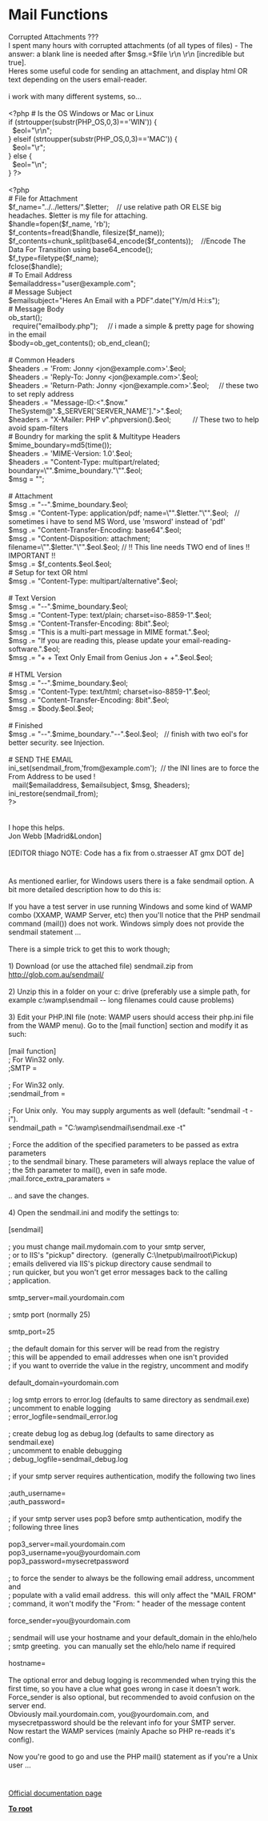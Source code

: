 # Mail Functions




<div class="phpcode"><span class="html">
Corrupted Attachments ???
<br>I spent many hours with corrupted attachments (of all types of files) - The answer: a blank line is needed after $msg.=$file \r\n \r\n [incredible but true].
<br>Heres some useful code for sending an attachment, and display html OR text depending on the users email-reader.
<br>
<br>i work with many different systems, so...
<br>
<br><span class="default">&lt;?php </span><span class="comment"># Is the OS Windows or Mac or Linux
<br></span><span class="keyword">if (</span><span class="default">strtoupper</span><span class="keyword">(</span><span class="default">substr</span><span class="keyword">(</span><span class="default">PHP_OS</span><span class="keyword">,</span><span class="default">0</span><span class="keyword">,</span><span class="default">3</span><span class="keyword">)==</span><span class="string">&apos;WIN&apos;</span><span class="keyword">)) {
<br>&#xA0; </span><span class="default">$eol</span><span class="keyword">=</span><span class="string">&quot;\r\n&quot;</span><span class="keyword">;
<br>} elseif (</span><span class="default">strtoupper</span><span class="keyword">(</span><span class="default">substr</span><span class="keyword">(</span><span class="default">PHP_OS</span><span class="keyword">,</span><span class="default">0</span><span class="keyword">,</span><span class="default">3</span><span class="keyword">)==</span><span class="string">&apos;MAC&apos;</span><span class="keyword">)) {
<br>&#xA0; </span><span class="default">$eol</span><span class="keyword">=</span><span class="string">&quot;\r&quot;</span><span class="keyword">; 
<br>} else {
<br>&#xA0; </span><span class="default">$eol</span><span class="keyword">=</span><span class="string">&quot;\n&quot;</span><span class="keyword">; 
<br>} </span><span class="default">?&gt;
<br></span>
<br><span class="default">&lt;?php
<br></span><span class="comment"># File for Attachment
<br></span><span class="default">$f_name</span><span class="keyword">=</span><span class="string">&quot;../../letters/&quot;</span><span class="keyword">.</span><span class="default">$letter</span><span class="keyword">;&#xA0; &#xA0; </span><span class="comment">// use relative path OR ELSE big headaches. $letter is my file for attaching.
<br></span><span class="default">$handle</span><span class="keyword">=</span><span class="default">fopen</span><span class="keyword">(</span><span class="default">$f_name</span><span class="keyword">, </span><span class="string">&apos;rb&apos;</span><span class="keyword">);
<br></span><span class="default">$f_contents</span><span class="keyword">=</span><span class="default">fread</span><span class="keyword">(</span><span class="default">$handle</span><span class="keyword">, </span><span class="default">filesize</span><span class="keyword">(</span><span class="default">$f_name</span><span class="keyword">));
<br></span><span class="default">$f_contents</span><span class="keyword">=</span><span class="default">chunk_split</span><span class="keyword">(</span><span class="default">base64_encode</span><span class="keyword">(</span><span class="default">$f_contents</span><span class="keyword">));&#xA0; &#xA0; </span><span class="comment">//Encode The Data For Transition using base64_encode();
<br></span><span class="default">$f_type</span><span class="keyword">=</span><span class="default">filetype</span><span class="keyword">(</span><span class="default">$f_name</span><span class="keyword">);
<br></span><span class="default">fclose</span><span class="keyword">(</span><span class="default">$handle</span><span class="keyword">);
<br></span><span class="comment"># To Email Address
<br></span><span class="default">$emailaddress</span><span class="keyword">=</span><span class="string">&quot;user@example.com&quot;</span><span class="keyword">;
<br></span><span class="comment"># Message Subject
<br></span><span class="default">$emailsubject</span><span class="keyword">=</span><span class="string">&quot;Heres An Email with a PDF&quot;</span><span class="keyword">.</span><span class="default">date</span><span class="keyword">(</span><span class="string">&quot;Y/m/d H:i:s&quot;</span><span class="keyword">);
<br></span><span class="comment"># Message Body
<br></span><span class="default">ob_start</span><span class="keyword">();
<br>&#xA0; require(</span><span class="string">&quot;emailbody.php&quot;</span><span class="keyword">);&#xA0; &#xA0;&#xA0; </span><span class="comment">// i made a simple &amp; pretty page for showing in the email
<br></span><span class="default">$body</span><span class="keyword">=</span><span class="default">ob_get_contents</span><span class="keyword">(); </span><span class="default">ob_end_clean</span><span class="keyword">();
<br>
<br></span><span class="comment"># Common Headers
<br></span><span class="default">$headers </span><span class="keyword">.= </span><span class="string">&apos;From: Jonny &lt;jon@example.com&gt;&apos;</span><span class="keyword">.</span><span class="default">$eol</span><span class="keyword">;
<br></span><span class="default">$headers </span><span class="keyword">.= </span><span class="string">&apos;Reply-To: Jonny &lt;jon@example.com&gt;&apos;</span><span class="keyword">.</span><span class="default">$eol</span><span class="keyword">; 
<br></span><span class="default">$headers </span><span class="keyword">.= </span><span class="string">&apos;Return-Path: Jonny &lt;jon@example.com&gt;&apos;</span><span class="keyword">.</span><span class="default">$eol</span><span class="keyword">;&#xA0; &#xA0;&#xA0; </span><span class="comment">// these two to set reply address
<br></span><span class="default">$headers </span><span class="keyword">.= </span><span class="string">&quot;Message-ID:&lt;&quot;</span><span class="keyword">.</span><span class="default">$now</span><span class="keyword">.</span><span class="string">&quot; TheSystem@&quot;</span><span class="keyword">.</span><span class="default">$_SERVER</span><span class="keyword">[</span><span class="string">&apos;SERVER_NAME&apos;</span><span class="keyword">].</span><span class="string">&quot;&gt;&quot;</span><span class="keyword">.</span><span class="default">$eol</span><span class="keyword">;
<br></span><span class="default">$headers </span><span class="keyword">.= </span><span class="string">&quot;X-Mailer: PHP v&quot;</span><span class="keyword">.</span><span class="default">phpversion</span><span class="keyword">().</span><span class="default">$eol</span><span class="keyword">;&#xA0; &#xA0; &#xA0; &#xA0; &#xA0;&#xA0; </span><span class="comment">// These two to help avoid spam-filters
<br># Boundry for marking the split &amp; Multitype Headers
<br></span><span class="default">$mime_boundary</span><span class="keyword">=</span><span class="default">md5</span><span class="keyword">(</span><span class="default">time</span><span class="keyword">());
<br></span><span class="default">$headers </span><span class="keyword">.= </span><span class="string">&apos;MIME-Version: 1.0&apos;</span><span class="keyword">.</span><span class="default">$eol</span><span class="keyword">; 
<br></span><span class="default">$headers </span><span class="keyword">.= </span><span class="string">&quot;Content-Type: multipart/related; boundary=\&quot;&quot;</span><span class="keyword">.</span><span class="default">$mime_boundary</span><span class="keyword">.</span><span class="string">&quot;\&quot;&quot;</span><span class="keyword">.</span><span class="default">$eol</span><span class="keyword">; 
<br></span><span class="default">$msg </span><span class="keyword">= </span><span class="string">&quot;&quot;</span><span class="keyword">;
<br>
<br></span><span class="comment"># Attachment
<br></span><span class="default">$msg </span><span class="keyword">.= </span><span class="string">&quot;--&quot;</span><span class="keyword">.</span><span class="default">$mime_boundary</span><span class="keyword">.</span><span class="default">$eol</span><span class="keyword">;
<br></span><span class="default">$msg </span><span class="keyword">.= </span><span class="string">&quot;Content-Type: application/pdf; name=\&quot;&quot;</span><span class="keyword">.</span><span class="default">$letter</span><span class="keyword">.</span><span class="string">&quot;\&quot;&quot;</span><span class="keyword">.</span><span class="default">$eol</span><span class="keyword">;&#xA0;&#xA0; </span><span class="comment">// sometimes i have to send MS Word, use &apos;msword&apos; instead of &apos;pdf&apos;
<br></span><span class="default">$msg </span><span class="keyword">.= </span><span class="string">&quot;Content-Transfer-Encoding: base64&quot;</span><span class="keyword">.</span><span class="default">$eol</span><span class="keyword">;
<br></span><span class="default">$msg </span><span class="keyword">.= </span><span class="string">&quot;Content-Disposition: attachment; filename=\&quot;&quot;</span><span class="keyword">.</span><span class="default">$letter</span><span class="keyword">.</span><span class="string">&quot;\&quot;&quot;</span><span class="keyword">.</span><span class="default">$eol</span><span class="keyword">.</span><span class="default">$eol</span><span class="keyword">; </span><span class="comment">// !! This line needs TWO end of lines !! IMPORTANT !!
<br></span><span class="default">$msg </span><span class="keyword">.= </span><span class="default">$f_contents</span><span class="keyword">.</span><span class="default">$eol</span><span class="keyword">.</span><span class="default">$eol</span><span class="keyword">;
<br></span><span class="comment"># Setup for text OR html
<br></span><span class="default">$msg </span><span class="keyword">.= </span><span class="string">&quot;Content-Type: multipart/alternative&quot;</span><span class="keyword">.</span><span class="default">$eol</span><span class="keyword">; 
<br>
<br></span><span class="comment"># Text Version
<br></span><span class="default">$msg </span><span class="keyword">.= </span><span class="string">&quot;--&quot;</span><span class="keyword">.</span><span class="default">$mime_boundary</span><span class="keyword">.</span><span class="default">$eol</span><span class="keyword">;
<br></span><span class="default">$msg </span><span class="keyword">.= </span><span class="string">&quot;Content-Type: text/plain; charset=iso-8859-1&quot;</span><span class="keyword">.</span><span class="default">$eol</span><span class="keyword">;
<br></span><span class="default">$msg </span><span class="keyword">.= </span><span class="string">&quot;Content-Transfer-Encoding: 8bit&quot;</span><span class="keyword">.</span><span class="default">$eol</span><span class="keyword">;
<br></span><span class="default">$msg </span><span class="keyword">.= </span><span class="string">&quot;This is a multi-part message in MIME format.&quot;</span><span class="keyword">.</span><span class="default">$eol</span><span class="keyword">;
<br></span><span class="default">$msg </span><span class="keyword">.= </span><span class="string">&quot;If you are reading this, please update your email-reading-software.&quot;</span><span class="keyword">.</span><span class="default">$eol</span><span class="keyword">;
<br></span><span class="default">$msg </span><span class="keyword">.= </span><span class="string">&quot;+ + Text Only Email from Genius Jon + +&quot;</span><span class="keyword">.</span><span class="default">$eol</span><span class="keyword">.</span><span class="default">$eol</span><span class="keyword">;
<br>
<br></span><span class="comment"># HTML Version
<br></span><span class="default">$msg </span><span class="keyword">.= </span><span class="string">&quot;--&quot;</span><span class="keyword">.</span><span class="default">$mime_boundary</span><span class="keyword">.</span><span class="default">$eol</span><span class="keyword">;
<br></span><span class="default">$msg </span><span class="keyword">.= </span><span class="string">&quot;Content-Type: text/html; charset=iso-8859-1&quot;</span><span class="keyword">.</span><span class="default">$eol</span><span class="keyword">;
<br></span><span class="default">$msg </span><span class="keyword">.= </span><span class="string">&quot;Content-Transfer-Encoding: 8bit&quot;</span><span class="keyword">.</span><span class="default">$eol</span><span class="keyword">;
<br></span><span class="default">$msg </span><span class="keyword">.= </span><span class="default">$body</span><span class="keyword">.</span><span class="default">$eol</span><span class="keyword">.</span><span class="default">$eol</span><span class="keyword">;
<br>
<br></span><span class="comment"># Finished
<br></span><span class="default">$msg </span><span class="keyword">.= </span><span class="string">&quot;--&quot;</span><span class="keyword">.</span><span class="default">$mime_boundary</span><span class="keyword">.</span><span class="string">&quot;--&quot;</span><span class="keyword">.</span><span class="default">$eol</span><span class="keyword">.</span><span class="default">$eol</span><span class="keyword">;&#xA0;&#xA0; </span><span class="comment">// finish with two eol&apos;s for better security. see Injection.
<br>
<br># SEND THE EMAIL
<br></span><span class="default">ini_set</span><span class="keyword">(</span><span class="default">sendmail_from</span><span class="keyword">,</span><span class="string">&apos;from@example.com&apos;</span><span class="keyword">);&#xA0; </span><span class="comment">// the INI lines are to force the From Address to be used !
<br>&#xA0; </span><span class="default">mail</span><span class="keyword">(</span><span class="default">$emailaddress</span><span class="keyword">, </span><span class="default">$emailsubject</span><span class="keyword">, </span><span class="default">$msg</span><span class="keyword">, </span><span class="default">$headers</span><span class="keyword">); 
<br></span><span class="default">ini_restore</span><span class="keyword">(</span><span class="default">sendmail_from</span><span class="keyword">);
<br></span><span class="default">?&gt;
<br></span>
<br>
<br>I hope this helps.
<br>Jon Webb [Madrid&amp;London]
<br>
<br>[EDITOR thiago NOTE: Code has a fix from o.straesser AT gmx DOT de]</span>
</div>
  

#


<div class="phpcode"><span class="html">
As mentioned earlier, for Windows users there is a fake sendmail option. A bit more detailed description how to do this is:<br><br>If you have a test server in use running Windows and some kind of WAMP combo (XXAMP, WAMP Server, etc) then you&apos;ll notice that the PHP sendmail command (mail()) does not work. Windows simply does not provide the sendmail statement ...<br><br>There is a simple trick to get this to work though;<br><br>1) Download (or use the attached file) sendmail.zip from <a href="http://glob.com.au/sendmail/" rel="nofollow" target="_blank">http://glob.com.au/sendmail/</a><br><br>2) Unzip this in a folder on your c: drive (preferably use a simple path, for example c:\wamp\sendmail -- long filenames could cause problems)<br><br>3) Edit your PHP.INI file (note: WAMP users should access their php.ini file from the WAMP menu). Go to the [mail function] section and modify it as such:<br><br>[mail function]<br>; For Win32 only.<br>;SMTP =<br><br>; For Win32 only.<br>;sendmail_from =<br><br>; For Unix only.&#xA0; You may supply arguments as well (default: &quot;sendmail -t -i&quot;).<br>sendmail_path = &quot;C:\wamp\sendmail\sendmail.exe -t&quot;<br><br>; Force the addition of the specified parameters to be passed as extra parameters<br>; to the sendmail binary. These parameters will always replace the value of<br>; the 5th parameter to mail(), even in safe mode.<br>;mail.force_extra_paramaters =<br><br>.. and save the changes.<br><br>4) Open the sendmail.ini and modify the settings to:<br><br>[sendmail]<br><br>; you must change mail.mydomain.com to your smtp server,<br>; or to IIS&apos;s &quot;pickup&quot; directory.&#xA0; (generally C:\Inetpub\mailroot\Pickup)<br>; emails delivered via IIS&apos;s pickup directory cause sendmail to<br>; run quicker, but you won&apos;t get error messages back to the calling<br>; application.<br><br>smtp_server=mail.yourdomain.com<br><br>; smtp port (normally 25)<br><br>smtp_port=25<br><br>; the default domain for this server will be read from the registry<br>; this will be appended to email addresses when one isn&apos;t provided<br>; if you want to override the value in the registry, uncomment and modify<br><br>default_domain=yourdomain.com<br><br>; log smtp errors to error.log (defaults to same directory as sendmail.exe)<br>; uncomment to enable logging<br>; error_logfile=sendmail_error.log<br><br>; create debug log as debug.log (defaults to same directory as sendmail.exe)<br>; uncomment to enable debugging<br>; debug_logfile=sendmail_debug.log<br><br>; if your smtp server requires authentication, modify the following two lines<br><br>;auth_username=<br>;auth_password=<br><br>; if your smtp server uses pop3 before smtp authentication, modify the<br>; following three lines<br><br>pop3_server=mail.yourdomain.com<br>pop3_username=you@yourdomain.com<br>pop3_password=mysecretpassword<br><br>; to force the sender to always be the following email address, uncomment and<br>; populate with a valid email address.&#xA0; this will only affect the &quot;MAIL FROM&quot;<br>; command, it won&apos;t modify the &quot;From: &quot; header of the message content<br><br>force_sender=you@yourdomain.com<br><br>; sendmail will use your hostname and your default_domain in the ehlo/helo<br>; smtp greeting.&#xA0; you can manually set the ehlo/helo name if required<br><br>hostname=<br><br>The optional error and debug logging is recommended when trying this the first time, so you have a clue what goes wrong in case it doesn&apos;t work.<br>Force_sender is also optional, but recommended to avoid confusion on the server end.<br>Obviously mail.yourdomain.com, you@yourdomain.com, and mysecretpassword should be the relevant info for your SMTP server.<br>Now restart the WAMP services (mainly Apache so PHP re-reads it&apos;s config).<br><br>Now you&apos;re good to go and use the PHP mail() statement as if you&apos;re a Unix user ...</span>
</div>
  

#

[Official documentation page](https://www.php.net/manual/en/ref.mail.php)

**[To root](/README.md)**